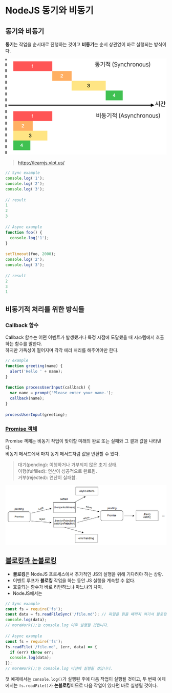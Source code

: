 # NodeJS 동기와 비동기

## 동기와 비동기

**동기**는 작업을 순서대로 진행하는 것이고 **비동기**는 순서 상관없이 바로 실행되는 방식이다.

![동기와 비동기](./images/sync.png) 
> https://learnjs.vlpt.us/

```js
// Sync example
console.log('1');
console.log('2');
console.log('3');

// result
1
2
3

// Async example
function foo() {
  console.log('1');
}
 
setTimeout(foo, 2000);
console.log('2');
console.log('3');

// result
2
3
1
```

## 비동기적 처리를 위한 방식들

### Callback 함수

Callback 함수는 어떤 이벤트가 발생했거나 특정 시점에 도달했을 때 시스템에서 호출하는 함수를 말한다.        
하지만 가독성이 떨어지며 각각 에러 처리를 해주어야만 한다.

```js
// example
function greeting(name) {
  alert('Hello ' + name);
}

function processUserInput(callback) {
  var name = prompt('Please enter your name.');
  callback(name);
}

processUserInput(greeting);
```

### [Promise 객체](https://developer.mozilla.org/ko/docs/Web/JavaScript/Reference/Global_Objects/Promise)

Promise 객체는 비동기 작업이 맞이할 미래의 완료 또는 실패와 그 결과 값을 나타낸다.      
비동기 메서드에서 마치 동기 메서드처럼 값을 반환할 수 있다.

> 대기(pending): 이행하거나 거부되지 않은 초기 상태.    
> 이행(fulfilled): 연산이 성공적으로 완료됨.    
> 거부(rejected): 연산이 실패함.

![promise](./images/promises.png)

## [블로킹과 논블로킹](https://nodejs.org/ko/docs/guides/blocking-vs-non-blocking/)

- **블로킹**은 NodeJS 프로세스에서 추가적인 JS의 실행을 위해 기다려야 하는 상황.
- 이벤트 루프가 **블로킹** 작업을 하는 동안 JS 실행을 계속할 수 없다.
- 호출되는 함수가 바로 리턴하느냐 마느냐의 차이.
- NodeJS에서는 

```js
// Sync example
const fs = require('fs');
const data = fs.readFileSync('/file.md'); // 파일을 읽을 때까지 여기서 블로킹됩니다.
console.log(data);
// moreWork();는 console.log 이후 실행될 것입니다.

// Async example
const fs = require('fs');
fs.readFile('/file.md', (err, data) => {
  if (err) throw err;
  console.log(data);
});
// moreWork();는 console.log 이전에 실행될 것입니다.
```

첫 예제에서는 `console.log()`가 실행된 후에 다음 작업이 실행될 것이고, 두 번째 예제에서는 `fs.readFile()`가 **논블로킹**이므로 다음 작업이 있다면 바로 실행될 것이다.